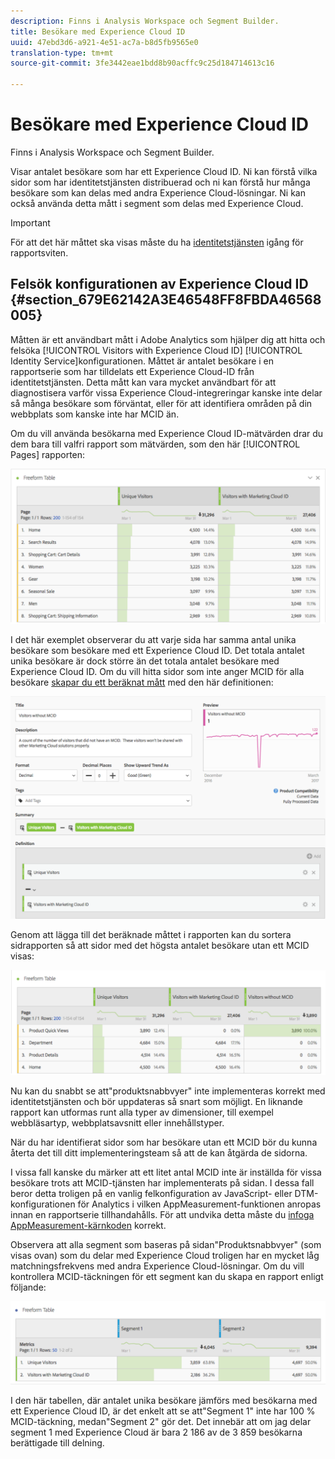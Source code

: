 ```yaml
---
description: Finns i Analysis Workspace och Segment Builder.
title: Besökare med Experience Cloud ID
uuid: 47ebd3d6-a921-4e51-ac7a-b8d5fb9565e0
translation-type: tm+mt
source-git-commit: 3fe3442eae1bdd8b90acffc9c25d184714613c16

---
```



# Besökare med Experience Cloud ID

Finns i Analysis Workspace och Segment Builder.

Visar antalet besökare som har ett Experience Cloud ID. Ni kan förstå vilka sidor som har identitetstjänsten distribuerad och ni kan förstå hur många besökare som kan delas med andra Experience Cloud-lösningar. Ni kan också använda detta mått i segment som delas med Experience Cloud.

>[!IMPORTANT]
>
>För att det här måttet ska visas måste du ha [identitetstjänsten](https://docs.adobe.com/content/help/en/id-service/using/home.html) igång för rapportsviten.

## Felsök konfigurationen av Experience Cloud ID {#section_679E62142A3E46548FF8FBDA46568005}

Måtten är ett användbart mått i Adobe Analytics som hjälper dig att hitta och felsöka [!UICONTROL Visitors with Experience Cloud ID] [!UICONTROL Identity Service]konfigurationen. Måttet är antalet besökare i en rapportserie som har tilldelats ett Experience Cloud-ID från identitetstjänsten. Detta mått kan vara mycket användbart för att diagnostisera varför vissa Experience Cloud-integreringar kanske inte delar så många besökare som förväntat, eller för att identifiera områden på din webbplats som kanske inte har MCID än.

Om du vill använda besökarna med Experience Cloud ID-mätvärden drar du dem bara till valfri rapport som mätvärden, som den här [!UICONTROL Pages] rapporten:

![](assets/metric-mcvid1.png)

I det här exemplet observerar du att varje sida har samma antal unika besökare som besökare med ett Experience Cloud ID. Det totala antalet unika besökare är dock större än det totala antalet besökare med Experience Cloud ID. Om du vill hitta sidor som inte anger MCID för alla besökare [skapar du ett beräknat mått](https://docs.adobe.com/content/help/en/analytics/components/calculated-metrics/calcmetric-workflow/cm-build-metrics.html) med den här definitionen:

![](assets/metric-mcvid2.png)

Genom att lägga till det beräknade måttet i rapporten kan du sortera sidrapporten så att sidor med det högsta antalet besökare utan ett MCID visas:

![](assets/metric-mcvid3.png)

Nu kan du snabbt se att&quot;produktsnabbvyer&quot; inte implementeras korrekt med identitetstjänsten och bör uppdateras så snart som möjligt. En liknande rapport kan utformas runt alla typer av dimensioner, till exempel webbläsartyp, webbplatsavsnitt eller innehållstyper.

När du har identifierat sidor som har besökare utan ett MCID bör du kunna återta det till ditt implementeringsteam så att de kan åtgärda de sidorna.

I vissa fall kanske du märker att ett litet antal MCID inte är inställda för vissa besökare trots att MCID-tjänsten har implementerats på sidan. I dessa fall beror detta troligen på en vanlig felkonfiguration av JavaScript- eller DTM-konfigurationen för Analytics i vilken AppMeasurement-funktionen anropas innan en rapportserie tillhandahålls. För att undvika detta måste du [infoga AppMeasurement-kärnkoden](https://docs.adobe.com/content/help/en/analytics/implementation/other/dtm/analytics-tool/t-appmeasurement-code.html) korrekt.

Observera att alla segment som baseras på sidan&quot;Produktsnabbvyer&quot; (som visas ovan) som du delar med Experience Cloud troligen har en mycket låg matchningsfrekvens med andra Experience Cloud-lösningar. Om du vill kontrollera MCID-täckningen för ett segment kan du skapa en rapport enligt följande:

![](assets/metric-mcvid4.png)

I den här tabellen, där antalet unika besökare jämförs med besökarna med ett Experience Cloud ID, är det enkelt att se att&quot;Segment 1&quot; inte har 100 % MCID-täckning, medan&quot;Segment 2&quot; gör det. Det innebär att om jag delar segment 1 med Experience Cloud är bara 2 186 av de 3 859 besökarna berättigade till delning.
